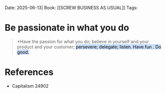 Date: 2025-06-13|
Book: [[SCREW BUSINESS AS USUAL]]
Tags:  


# Be passionate in what you do

>*Have the passion for what you do; believe in yourself and your product and your customer; <mark style="background: #ADCCFFA6;">persevere; delegate; listen. Have fun . Do good.</mark>
# References
- Capitalism 24902
 